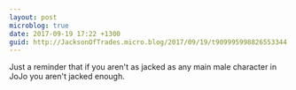 ```yaml
---
layout: post
microblog: true
date: 2017-09-19 17:22 +1300
guid: http://JacksonOfTrades.micro.blog/2017/09/19/t909995998826553344.html
---
```

Just a reminder that if you aren't as jacked as any main male character in JoJo you aren't jacked enough.
